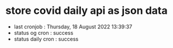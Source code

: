 # store covid daily api as json data

- last cronjob : Thursday, 18 August 2022 13:39:37
- status og cron : success
- status daily cron : success
      
      